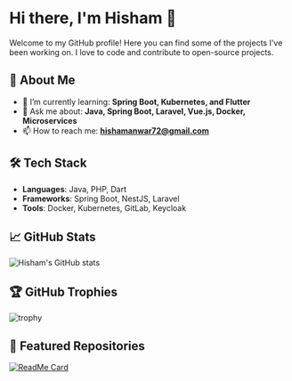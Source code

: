 # Hi there, I'm Hisham 👋

Welcome to my GitHub profile! Here you can find some of the projects I've been working on. I love to code and contribute to open-source projects.

## 🚀 About Me
- 🌱 I’m currently learning: **Spring Boot, Kubernetes, and Flutter**
- 💬 Ask me about: **Java, Spring Boot, Laravel, Vue.js, Docker, Microservices**
- 📫 How to reach me: **[hishamanwar72@gmail.com](mailto:hishamanwar72@gmail.com)**

## 🛠 Tech Stack
- **Languages**: Java, PHP, Dart
- **Frameworks**: Spring Boot, NestJS, Laravel
- **Tools**: Docker, Kubernetes, GitLab, Keycloak

## 📈 GitHub Stats
![Hisham's GitHub stats](https://github-readme-stats.vercel.app/api?username=Hisham2000&show_icons=true&theme=radical)

## 🏆 GitHub Trophies
![trophy](https://github-profile-trophy.vercel.app/?username=Hisham2000)

## 🌟 Featured Repositories
[![ReadMe Card](https://github-readme-stats.vercel.app/api/pin/?username=Hisham2000&repo=my-awesome-project)](https://github.com/Hisham2000/my-awesome-project)
